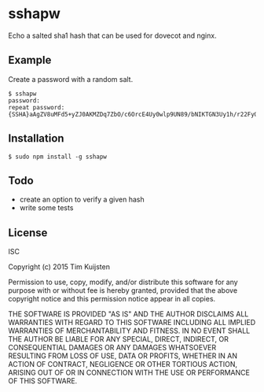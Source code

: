 # sshapw

Echo a salted sha1 hash that can be used for dovecot and nginx.

## Example

Create a password with a random salt.

    $ sshapw
    password: 
    repeat password: 
    {SSHA}aAgZV8uMFd5+yZJ0AKMZDq7ZbO/c6OrcE4Uy0wlp9UN89/bNIKTGN3Uy1h/r22FyOtLxyg==

## Installation

    $ sudo npm install -g sshapw

## Todo
* create an option to verify a given hash
* write some tests

## License

ISC

Copyright (c) 2015 Tim Kuijsten

Permission to use, copy, modify, and/or distribute this software for any
purpose with or without fee is hereby granted, provided that the above
copyright notice and this permission notice appear in all copies.

THE SOFTWARE IS PROVIDED "AS IS" AND THE AUTHOR DISCLAIMS ALL WARRANTIES
WITH REGARD TO THIS SOFTWARE INCLUDING ALL IMPLIED WARRANTIES OF
MERCHANTABILITY AND FITNESS. IN NO EVENT SHALL THE AUTHOR BE LIABLE FOR
ANY SPECIAL, DIRECT, INDIRECT, OR CONSEQUENTIAL DAMAGES OR ANY DAMAGES
WHATSOEVER RESULTING FROM LOSS OF USE, DATA OR PROFITS, WHETHER IN AN
ACTION OF CONTRACT, NEGLIGENCE OR OTHER TORTIOUS ACTION, ARISING OUT OF
OR IN CONNECTION WITH THE USE OR PERFORMANCE OF THIS SOFTWARE.
